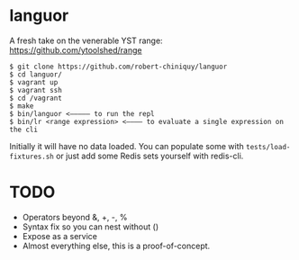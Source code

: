 languor
=======

A fresh take on the venerable YST range: https://github.com/ytoolshed/range
```
$ git clone https://github.com/robert-chiniquy/languor
$ cd languor/
$ vagrant up
$ vagrant ssh
$ cd /vagrant
$ make
$ bin/languor <————— to run the repl
$ bin/lr <range expression> <———— to evaluate a single expression on the cli
```

Initially it will have no data loaded. You can populate some with `tests/load-fixtures.sh` or just add some Redis sets yourself with redis-cli.

TODO
====
* Operators beyond &, +, -, %
* Syntax fix so you can nest without ()
* Expose as a service
* Almost everything else, this is a proof-of-concept.
